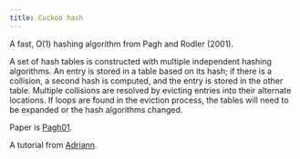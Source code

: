 ```yaml
---
title: Cuckoo hash
---
```

A fast, O(1) hashing algorithm from Pagh and Rodler (2001).

A set of hash tables is constructed with multiple independent
hashing algorithms. An entry is stored in a table based on its
hash; if there is a collision, a second hash is computed, and the
entry is stored in the other table. Multiple collisions are 
resolved by evicting entries into their alternate locations.
If loops are found in the eviction process, the tables will need
to be expanded or the hash algorithms changed.

Paper is [Pagh01].

A tutorial from [Adriann].

[Pagh01]:http://www.cs.tau.ac.il/~shanir/advanced-seminar-data-structures-2007/bib/pagh01cuckoo.pdf
[Adriann]:https://adriann.github.io/cuckoo.html

